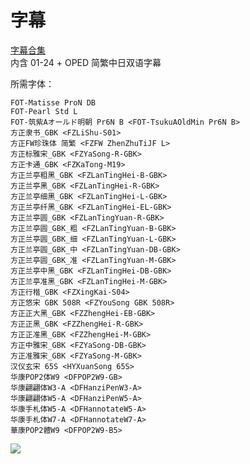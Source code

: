 # 字幕

[字幕合集](https://github.com/Nekomoekissaten-SUB/Nekomoekissaten-Storage/releases/download/subtitle_pkg/Aquatope_BD_JPCH.7z)  
内含 01-24 + OPED 简繁中日双语字幕

所需字体：
```
FOT-Matisse ProN DB
FOT-Pearl Std L
FOT-筑紫Aオールド明朝 Pr6N B <FOT-TsukuAOldMin Pr6N B>
方正隶书_GBK <FZLiShu-S01>
方正FW珍珠体 简繁 <FZFW ZhenZhuTiJF L>
方正标雅宋_GBK <FZYaSong-R-GBK>
方正卡通_GBK <FZKaTong-M19>
方正兰亭粗黑_GBK <FZLanTingHei-B-GBK>
方正兰亭黑_GBK <FZLanTingHei-R-GBK>
方正兰亭细黑_GBK <FZLanTingHei-L-GBK>
方正兰亭纤黑_GBK <FZLanTingHei-EL-GBK>
方正兰亭圆_GBK <FZLanTingYuan-R-GBK>
方正兰亭圆_GBK_粗 <FZLanTingYuan-B-GBK>
方正兰亭圆_GBK_细 <FZLanTingYuan-L-GBK>
方正兰亭圆_GBK_中 <FZLanTingYuan-DB-GBK>
方正兰亭圆_GBK_准 <FZLanTingYuan-M-GBK>
方正兰亭中黑_GBK <FZLanTingHei-DB-GBK>
方正兰亭准黑_GBK <FZLanTingHei-M-GBK>
方正行楷_GBK <FZXingKai-S04>
方正悠宋 GBK 508R <FZYouSong GBK 508R>
方正正大黑_GBK <FZZhengHei-EB-GBK>
方正正黑_GBK <FZZhengHei-R-GBK>
方正正准黑_GBK <FZZhengHei-M-GBK>
方正中雅宋_GBK <FZYaSong-DB-GBK>
方正准雅宋_GBK <FZYaSong-M-GBK>
汉仪玄宋 65S <HYXuanSong 65S>
华康POP2体W9 <DFPOP2W9-GB>
华康翩翩体W3-A <DFHanziPenW3-A>
华康翩翩体W5-A <DFHanziPenW5-A>
华康手札体W5-A <DFHannotateW5-A>
华康手札体W7-A <DFHannotateW7-A>
華康POP2體W9 <DFPOP2W9-B5>
```

![](https://nekomoe.pages.dev/images/2021-07/Aquatope.jpg)